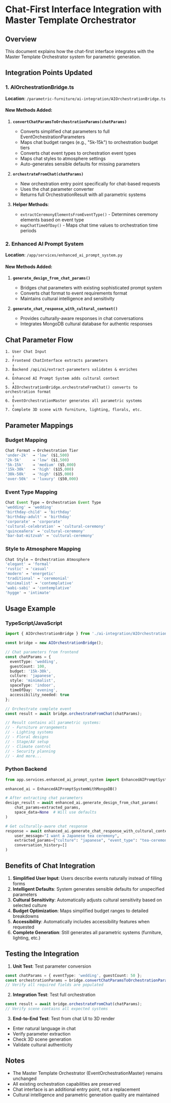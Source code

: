 # Chat-First Interface Integration with Master Template Orchestrator

## Overview

This document explains how the chat-first interface integrates with the Master Template Orchestrator system for parametric generation.

## Integration Points Updated

### 1. AIOrchestrationBridge.ts
**Location**: `/parametric-furniture/ai-integration/AIOrchestrationBridge.ts`

#### New Methods Added:

1. **`convertChatParamsToOrchestrationParams(chatParams)`**
   - Converts simplified chat parameters to full EventOrchestrationParameters
   - Maps chat budget ranges (e.g., "5k-15k") to orchestration budget tiers
   - Converts chat event types to orchestration event types
   - Maps chat styles to atmosphere settings
   - Auto-generates sensible defaults for missing parameters

2. **`orchestrateFromChat(chatParams)`**
   - New orchestration entry point specifically for chat-based requests
   - Uses the chat parameter converter
   - Returns full OrchestrationResult with all parametric systems

3. **Helper Methods**:
   - `extractCeremonyElementsFromEventType()` - Determines ceremony elements based on event type
   - `mapChatTimeOfDay()` - Maps chat time values to orchestration time periods

### 2. Enhanced AI Prompt System
**Location**: `/app/services/enhanced_ai_prompt_system.py`

#### New Methods Added:

1. **`generate_design_from_chat_params()`**
   - Bridges chat parameters with existing sophisticated prompt system
   - Converts chat format to event requirements format
   - Maintains cultural intelligence and sensitivity

2. **`generate_chat_response_with_cultural_context()`**
   - Provides culturally-aware responses in chat conversations
   - Integrates MongoDB cultural database for authentic responses

## Chat Parameter Flow

```
1. User Chat Input
   ↓
2. Frontend ChatInterface extracts parameters
   ↓
3. Backend /api/ai/extract-parameters validates & enriches
   ↓
4. Enhanced AI Prompt System adds cultural context
   ↓
5. AIOrchestrationBridge.orchestrateFromChat() converts to orchestration format
   ↓
6. EventOrchestrationMaster generates all parametric systems
   ↓
7. Complete 3D scene with furniture, lighting, florals, etc.
```

## Parameter Mappings

### Budget Mapping
```typescript
Chat Format → Orchestration Tier
'under-2k'  → 'low' ($1,500)
'2k-5k'     → 'low' ($1,500)
'5k-15k'    → 'medium' ($5,000)
'15k-30k'   → 'high' ($15,000)
'30k-50k'   → 'high' ($15,000)
'over-50k'  → 'luxury' ($50,000)
```

### Event Type Mapping
```typescript
Chat Event Type → Orchestration Event Type
'wedding' → 'wedding'
'birthday-child' → 'birthday'
'birthday-adult' → 'birthday'
'corporate' → 'corporate'
'cultural-celebration' → 'cultural-ceremony'
'quinceañera' → 'cultural-ceremony'
'bar-bat-mitzvah' → 'cultural-ceremony'
```

### Style to Atmosphere Mapping
```typescript
Chat Style → Orchestration Atmosphere
'elegant' → 'formal'
'rustic' → 'casual'
'modern' → 'energetic'
'traditional' → 'ceremonial'
'minimalist' → 'contemplative'
'wabi-sabi' → 'contemplative'
'hygge' → 'intimate'
```

## Usage Example

### TypeScript/JavaScript
```typescript
import { AIOrchestrationBridge } from './ai-integration/AIOrchestrationBridge';

const bridge = new AIOrchestrationBridge();

// Chat parameters from frontend
const chatParams = {
  eventType: 'wedding',
  guestCount: 100,
  budget: '15k-30k',
  culture: 'japanese',
  style: 'minimalist',
  spaceType: 'indoor',
  timeOfDay: 'evening',
  accessibility_needed: true
};

// Orchestrate complete event
const result = await bridge.orchestrateFromChat(chatParams);

// Result contains all parametric systems:
// - Furniture arrangements
// - Lighting systems
// - Floral designs
// - Stage/AV setup
// - Climate control
// - Security planning
// - And more...
```

### Python Backend
```python
from app.services.enhanced_ai_prompt_system import EnhancedAIPromptSystemWithMongoDB

enhanced_ai = EnhancedAIPromptSystemWithMongoDB()

# After extracting chat parameters
design_result = await enhanced_ai.generate_design_from_chat_params(
    chat_params=extracted_params,
    space_data=None  # Will use defaults
)

# Get culturally-aware chat response
response = await enhanced_ai.generate_chat_response_with_cultural_context(
    user_message="I want a Japanese tea ceremony",
    extracted_params={"culture": "japanese", "event_type": "tea-ceremony"},
    conversation_history=[]
)
```

## Benefits of Chat Integration

1. **Simplified User Input**: Users describe events naturally instead of filling forms
2. **Intelligent Defaults**: System generates sensible defaults for unspecified parameters
3. **Cultural Sensitivity**: Automatically adjusts cultural sensitivity based on selected culture
4. **Budget Optimization**: Maps simplified budget ranges to detailed breakdowns
5. **Accessibility**: Automatically includes accessibility features when requested
6. **Complete Generation**: Still generates all parametric systems (furniture, lighting, etc.)

## Testing the Integration

1. **Unit Test**: Test parameter conversion
```typescript
const chatParams = { eventType: 'wedding', guestCount: 50 };
const orchestrationParams = bridge.convertChatParamsToOrchestrationParams(chatParams);
// Verify all required fields are populated
```

2. **Integration Test**: Test full orchestration
```typescript
const result = await bridge.orchestrateFromChat(chatParams);
// Verify scene contains all expected systems
```

3. **End-to-End Test**: Test from chat UI to 3D render
- Enter natural language in chat
- Verify parameter extraction
- Check 3D scene generation
- Validate cultural authenticity

## Notes

- The Master Template Orchestrator (EventOrchestrationMaster) remains unchanged
- All existing orchestration capabilities are preserved
- Chat interface is an additional entry point, not a replacement
- Cultural intelligence and parametric generation quality are maintained